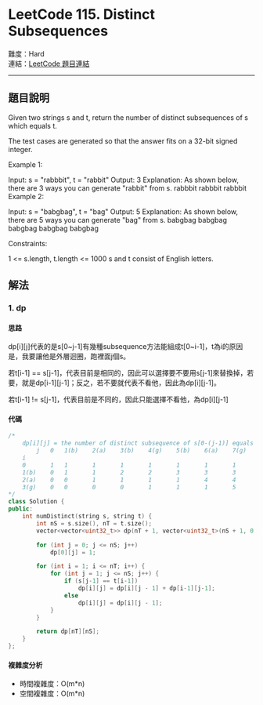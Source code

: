 # LeetCode 115. Distinct Subsequences

難度：Hard  
連結：[LeetCode 題目連結](https://leetcode.com/problems/distinct-subsequences/description/)

---

## 題目說明
    
Given two strings s and t, return the number of distinct subsequences of s which equals t.

The test cases are generated so that the answer fits on a 32-bit signed integer.

 

Example 1:

Input: s = "rabbbit", t = "rabbit"
Output: 3
Explanation:
As shown below, there are 3 ways you can generate "rabbit" from s.
rabbbit
rabbbit
rabbbit
Example 2:

Input: s = "babgbag", t = "bag"
Output: 5
Explanation:
As shown below, there are 5 ways you can generate "bag" from s.
babgbag
babgbag
babgbag
babgbag
babgbag
 

Constraints:

1 <= s.length, t.length <= 1000
s and t consist of English letters.

## 解法
### 1. dp
#### 思路

dp[i][j]代表的是s[0~j-1]有幾種subsequence方法能組成t[0~i-1]，t為i的原因是，我要讓他是外層迴圈，跑裡面j個s。

若t[i-1] == s[j-1]，代表目前是相同的，因此可以選擇要不要用s[j-1]來替換掉，若要，就是dp[i-1][j-1]；反之，若不要就代表不看他，因此為dp[i][j-1]。

若t[i-1] != s[j-1]，代表目前是不同的，因此只能選擇不看他，為dp[i][j-1]

#### 代碼
```c++
/*
    dp[i][j] = the number of distinct subsequence of s[0-(j-1)] equals to t[0-(i-1)]
        j   0   1(b)    2(a)    3(b)    4(g)    5(b)    6(a)    7(g)
    i
    0       1   1       1       1       1       1       1       1
    1(b)    0   1       1       2       2       3       3       3
    2(a)    0   0       1       1       1       1       4       4
    3(g)    0   0       0       0       1       1       1       5
*/
class Solution {
public:
    int numDistinct(string s, string t) {
        int nS = s.size(), nT = t.size();
        vector<vector<uint32_t>> dp(nT + 1, vector<uint32_t>(nS + 1, 0));

        for (int j = 0; j <= nS; j++)
            dp[0][j] = 1;

        for (int i = 1; i <= nT; i++) {
            for (int j = 1; j <= nS; j++) {
                if (s[j-1] == t[i-1])
                    dp[i][j] = dp[i][j - 1] + dp[i-1][j-1];
                else
                    dp[i][j] = dp[i][j - 1];
            }
        }

        return dp[nT][nS];
    }
};
```

#### 複雜度分析

- 時間複雜度：O(m*n)
- 空間複雜度：O(m*n)
